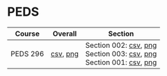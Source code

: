 # PEDS

| Course | Overall | Section |
| ------ | ------- | ------- |
| PEDS 296 | [csv](https://github.com/UCSD-Historical-Enrollment-Data//Users/ryanbatubara/Desktop/2024Spring/blob/main/overall/PEDS%20296.csv), [png](https://raw.githubusercontent.com/UCSD-Historical-Enrollment-Data//Users/ryanbatubara/Desktop/2024Spring/main/plot_overall/PEDS%20296.png) | Section 002: [csv](https://github.com/UCSD-Historical-Enrollment-Data//Users/ryanbatubara/Desktop/2024Spring/blob/main/section/PEDS%20296_002.csv), [png](https://raw.githubusercontent.com/UCSD-Historical-Enrollment-Data//Users/ryanbatubara/Desktop/2024Spring/main/plot_section/PEDS%20296_002.png)<br>Section 003: [csv](https://github.com/UCSD-Historical-Enrollment-Data//Users/ryanbatubara/Desktop/2024Spring/blob/main/section/PEDS%20296_003.csv), [png](https://raw.githubusercontent.com/UCSD-Historical-Enrollment-Data//Users/ryanbatubara/Desktop/2024Spring/main/plot_section/PEDS%20296_003.png)<br>Section 001: [csv](https://github.com/UCSD-Historical-Enrollment-Data//Users/ryanbatubara/Desktop/2024Spring/blob/main/section/PEDS%20296_001.csv), [png](https://raw.githubusercontent.com/UCSD-Historical-Enrollment-Data//Users/ryanbatubara/Desktop/2024Spring/main/plot_section/PEDS%20296_001.png) |
